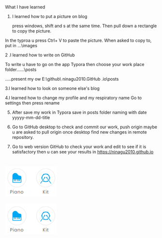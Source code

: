 What I have learned



1. I learned how to put a picture on blog

   press windows, shift and s at the same time. Then pull down a rectangle to copy the picture. 

In the typroa u press Ctrl+ V to paste the picture. When asked to copy to, put in ...\images

   

2 .I learned how to write on GitHub 

To write u have to go on the app Typora then choose your work place folder......\posts

.....present my ow E:\github\ ninagu2010.GitHub .io\posts



   3.I learned how to look on someone else's blog



   4.I learned how to change my profile and my respiratory name Go to settings then press rename



5. After save my work in Typora save in posts folder naming with date yyyyy-mm-dd-title

6. Go to GitHub desktop to check and commit our work, push origin maybe u are asked to pull origin once  desktop find new changes in remote repository.

7. Go to web  version GitHub to check your work and edit to see if it is satisfactory then u can see your results in https://ninagu2010.github.io

![image-20200502115139953](../images/image-20200502115139953.png)
=======
![image-20200502115139953](../images/image-20200502115139953.png)